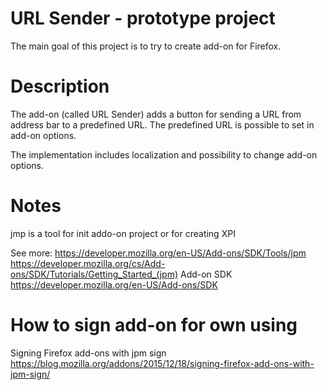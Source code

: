 # URL Sender - prototype project
The main goal of this project is to try to create add-on for Firefox.

# Description
The add-on (called URL Sender) adds a button for sending a URL from address bar to a predefined URL. The predefined URL is possible to set in add-on options.

The implementation includes localization and possibility to change add-on options.

# Notes
jmp is a tool for init addo-on project or for creating XPI

See more:
https://developer.mozilla.org/en-US/Add-ons/SDK/Tools/jpm
https://developer.mozilla.org/cs/Add-ons/SDK/Tutorials/Getting_Started_(jpm)
Add-on SDK
https://developer.mozilla.org/en-US/Add-ons/SDK

# How to sign add-on for own using
Signing Firefox add-ons with jpm sign https://blog.mozilla.org/addons/2015/12/18/signing-firefox-add-ons-with-jpm-sign/
